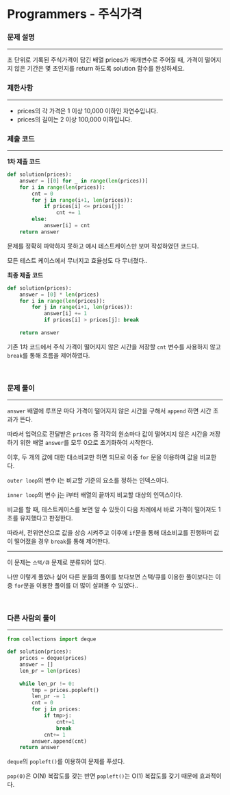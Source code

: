 # Programmers - 주식가격

### 문제 설명
---
초 단위로 기록된 주식가격이 담긴 배열 prices가 매개변수로 주어질 때, 가격이 떨어지지 않은 기간은 몇 초인지를 return 하도록 solution 함수를 완성하세요.

### 제한사항
---
- prices의 각 가격은 1 이상 10,000 이하인 자연수입니다.
- prices의 길이는 2 이상 100,000 이하입니다.

### 제출 코드
---

**1차 제출 코드**
```python
def solution(prices):
    answer = [[0] for _ in range(len(prices))]
    for i in range(len(prices)):
        cnt = 0
        for j in range(i+1, len(prices)):
            if prices[i] <= prices[j]:
                cnt += 1
        else:
            answer[i] = cnt
    return answer
```

문제를 정확히 파악하지 못하고 예시 테스트케이스만 보며 작성하였던 코드다.

모든 테스트 케이스에서 무너지고 효율성도 다 무너졌다.. 

**최종 제출 코드**
```python
def solution(prices):
    answer = [0] * len(prices)      
    for i in range(len(prices)):
        for j in range(i+1, len(prices)):
            answer[i] += 1
            if prices[i] > prices[j]: break
    
    return answer
```

기존 1차 코드에서 주식 가격이 떨어지지 않은 시간을 저장할 `cnt` 변수를 사용하지 않고 `break`를 통해 흐름을 제어하였다.

<br>

### 문제 풀이
---

`answer` 배열에 루프문 마다 가격이 떨어지지 않은 시간을 구해서 `append` 하면 시간 초과가 뜬다.

따라서 입력으로 전달받은 `prices` 중 각각의 원소마다 값이 떨어지지 않은 시간을 저장하기 위한 배열 `answer`를 모두 0으로 초기화하여 시작한다.

이후, 두 개의 값에 대한 대소비교만 하면 되므로 이중 `for` 문을 이용하여 값을 비교한다.

`outer loop`의 변수 i는 비교할 기준의 요소를 정하는 인덱스이다.

`inner loop`의 변수 j는 i부터 배열의 끝까지 비교할 대상의 인덱스이다.

비교를 할 때, 테스트케이스를 보면 알 수 있듯이 다음 차례에서 바로 가격이 떨어져도 1초를 유지했다고 판정한다.

따라서, 전위연산으로 값을 상승 시켜주고 이후에 `if`문을 통해 대소비교를 진행하며 값이 떨어졌을 경우 `break`를 통해 제어한다.

---

이 문제는 `스택/큐` 문제로 분류되어 있다.

나만 이렇게 풀었나 싶어 다른 분들의 풀이를 보다보면 스택/큐를 이용한 풀이보다는 이중 `for`문을 이용한 풀이를 더 많이 살펴볼 수 있었다..

<br>

### 다른 사람의 풀이
---
```python
from collections import deque

def solution(prices):
    prices = deque(prices)
    answer = []
    len_pr = len(prices)
    
    while len_pr != 0:
        tmp = prices.popleft()
        len_pr -= 1 
        cnt = 0
        for j in prices:
            if tmp>j:
                cnt+=1
                break
            cnt+= 1
        answer.append(cnt)
    return answer
```

`deque`의 `popleft()`를 이용하여 문제를 푸셨다.

`pop(0)`은 O(N) 복잡도를 갖는 반면 `popleft()`는 O(1) 복잡도를 갖기 때문에 효과적이다.




